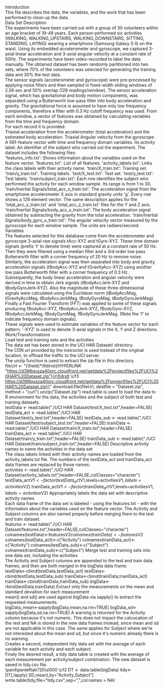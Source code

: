  Introduction\
This file describes the data, the variables, and the work that has been performed to clean up the data.\
Data Set Description\
The experiments have been carried out with a group of 30 volunteers within an age bracket of 19-48 years. Each person performed six activities (WALKING, WALKING_UPSTAIRS, WALKING_DOWNSTAIRS, SITTING, STANDING, LAYING) wearing a smartphone (Samsung Galaxy S II) on the waist. Using its embedded accelerometer and gyroscope, we captured 3-axial linear acceleration and 3-axial angular velocity at a constant rate of 50Hz. The experiments have been video-recorded to label the data manually. The obtained dataset has been randomly partitioned into two sets, where 70% of the volunteers was selected for generating the training data and 30% the test data.\
The sensor signals (accelerometer and gyroscope) were pre-processed by applying noise filters and then sampled in fixed-width sliding windows of 2.56 sec and 50% overlap (128 readings/window). The sensor acceleration signal, which has gravitational and body motion components, was separated using a Butterworth low-pass filter into body acceleration and gravity. The gravitational force is assumed to have only low frequency components, therefore a filter with 0.3 Hz cutoff frequency was used. From each window, a vector of features was obtained by calculating variables from the time and frequency domain.\
For each record it is provided:\
Triaxial acceleration from the accelerometer (total acceleration) and the estimated body acceleration. Triaxial Angular velocity from the gyroscope. A 561-feature vector with time and frequency domain variables. Its activity label. An identifier of the subject who carried out the experiment. The dataset includes the following files:\
'features_info.txt': Shows information about the variables used on the feature vector. 'features.txt': List of all features. 'activity_labels.txt': Links the class labels with their activity name. 'train/X_train.txt': Training set. 'train/y_train.txt': Training labels. 'test/X_test.txt': Test set. 'test/y_test.txt': Test labels. 'train/subject_train.txt': Each row identifies the subject who performed the activity for each window sample. Its range is from 1 to 30. 'train/Inertial Signals/total_acc_x_train.txt': The acceleration signal from the smartphone accelerometer X axis in standard gravity units 'g'. Every row shows a 128 element vector. The same description applies for the 'total_acc_x_train.txt' and 'total_acc_z_train.txt' files for the Y and Z axis. 'train/Inertial Signals/body_acc_x_train.txt': The body acceleration signal obtained by subtracting the gravity from the total acceleration. 'train/Inertial Signals/body_gyro_x_train.txt': The angular velocity vector measured by the gyroscope for each window sample. The units are radians/second. Variables\
The features selected for this database come from the accelerometer and gyroscope 3-axial raw signals tAcc-XYZ and tGyro-XYZ. These time domain signals (prefix 't' to denote time) were captured at a constant rate of 50 Hz. Then they were filtered using a median filter and a 3rd order low pass Butterworth filter with a corner frequency of 20 Hz to remove noise. Similarly, the acceleration signal was then separated into body and gravity acceleration signals (tBodyAcc-XYZ and tGravityAcc-XYZ) using another low pass Butterworth filter with a corner frequency of 0.3 Hz.\
Subsequently, the body linear acceleration and angular velocity were derived in time to obtain Jerk signals (tBodyAccJerk-XYZ and tBodyGyroJerk-XYZ). Also the magnitude of these three-dimensional signals were calculated using the Euclidean norm (tBodyAccMag, tGravityAccMag, tBodyAccJerkMag, tBodyGyroMag, tBodyGyroJerkMag).\
Finally a Fast Fourier Transform (FFT) was applied to some of these signals producing fBodyAcc-XYZ, fBodyAccJerk-XYZ, fBodyGyro-XYZ, fBodyAccJerkMag, fBodyGyroMag, fBodyGyroJerkMag. (Note the 'f' to indicate frequency domain signals).\
These signals were used to estimate variables of the feature vector for each pattern: '-XYZ' is used to denote 3-axial signals in the X, Y and Z directions.\
Work/Transformations\
Load test and training sets and the activities\
The data set has been stored in the UCI HAR Dataset/ directory.\
The CDN url provided by the instructor is used instead of the original location, to offload the traffic to the UCI server.\
The unzip function is used to extract the zip file in this directory.\
fileUrl <- "{\field{\*\fldinst{HYPERLINK "https://d396qusza40orc.cloudfront.net/getdata%2Fprojectfiles%2FUCI%20HAR%20Dataset.zip"}}{\fldrslt \cf3 https://d396qusza40orc.cloudfront.net/getdata%2Fprojectfiles%2FUCI%20HAR%20Dataset.zip}}" download.file(fileUrl, destfile = "Dataset.zip", method = "curl") unzip("Dataset.zip") read.table is used to load the data to R environment for the data, the activities and the subject of both test and training datasets.\
testData <- read.table("./UCI HAR Dataset/test/X_test.txt",header=FALSE) testData_act <- read.table("./UCI HAR Dataset/test/y_test.txt",header=FALSE) testData_sub <- read.table("./UCI HAR Dataset/test/subject_test.txt",header=FALSE) trainData <- read.table("./UCI HAR Dataset/train/X_train.txt",header=FALSE) trainData_act <- read.table("./UCI HAR Dataset/train/y_train.txt",header=FALSE) trainData_sub <- read.table("./UCI HAR Dataset/train/subject_train.txt",header=FALSE) Descriptive activity names to name the activities in the data set\
The class labels linked with their activity names are loaded from the activity_labels.txt file. The numbers of the testData_act and trainData_act data frames are replaced by those names:\
activities <- read.table("./UCI HAR Dataset/activity_labels.txt",header=FALSE,colClasses="character") testData_act$V1 <- factor(testData_act$V1,levels=activities$V1,labels=activities$V2) trainData_act$V1 <- factor(trainData_act$V1,levels=activities$V1,labels=activities$V2) Appropriately labels the data set with descriptive activity names\
Each data frame of the data set is labeled - using the features.txt - with the information about the variables used on the feature vector. The Activity and Subject columns are also named properly before merging them to the test and train dataset.\
features <- read.table("./UCI HAR Dataset/features.txt",header=FALSE,colClasses="character") colnames(testData)<-features$V2 colnames(trainData)<-features$V2 colnames(testData_act)<-c("Activity") colnames(trainData_act)<-c("Activity") colnames(testData_sub)<-c("Subject") colnames(trainData_sub)<-c("Subject") Merge test and training sets into one data set, including the activities\
The Activity and Subject columns are appended to the test and train data frames, and then are both merged in the bigData data frame.\
testData<-cbind(testData,testData_act) testData<-cbind(testData,testData_sub) trainData<-cbind(trainData,trainData_act) trainData<-cbind(trainData,trainData_sub) bigData<-rbind(testData,trainData) Extract only the measurements on the mean and standard deviation for each measurement\
mean() and sd() are used against bigData via sapply() to extract the requested measurements.\
bigData_mean<-sapply(bigData,mean,na.rm=TRUE) bigData_sd<-sapply(bigData,sd,na.rm=TRUE) A warning is returned for the Activity column because it's not numeric. This does not impact the calcucation of the rest and NA is stored in the new data frames instead, since mean and sd are not applicable in this case. The same applies for Subject where we're not interested about the mean and sd, but since it's numeric already there is no warning.\
Creates a second, independent tidy data set with the average of each variable for each activity and each subject.\
Finaly the desired result, a tidy data table is created with the average of each measurement per activity/subject combination. The new dataset is saved in tidy.csv file.\
\pard\pardeftab720\sl500
\cf2 DT <- data.table(bigData) tidy<-DT[,lapply(.SD,mean),by="Activity,Subject"] write.table(tidy,file="tidy.csv",sep=",",col.names = NA)